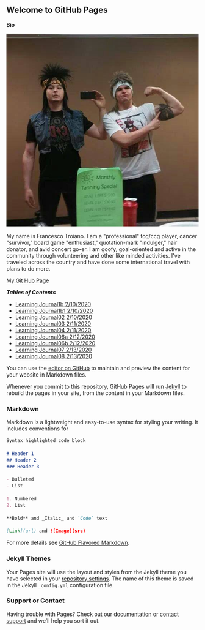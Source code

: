 ## Welcome to GitHub Pages

**Bio**


![dat me](/images/me.jpg)


My name is Francesco Troiano. I am a "professional" tcg/ccg player, cancer "survivor," board game "enthusiast," quotation-mark "indulger," hair donator, and avid concert go-er. I am goofy, goal-oriented and active in the community through volunteering and other like minded activities. I've traveled across the country and have done some international travel with plans to do more.


[My Git Hub Page](https://francescodt.github.io/learningjournal/)


__*Tables of Contents*__
  -  [Learning Journal1b  2/10/2020](/classwork/lab1b.md)
  -  [Learning Journal1b1 2/10/2020](/classwork/lab1b1.md)
  -  [Learning Journal02 2/10/2020](/classwork/linuxHelpDesk02.md)
  -  [Learning Journal03 2/11/2020](/classwork/lab03.md)
  -  [Learning Journal04 2/11/2020](/classwork/hm04.md)
  -  [Learning Journal06a 2/12/2020](/classwork/jav05a.md)
  -  [Learning Journal06b 2/12/2020](/classwork/java06b.md)
  -  [Learning Journal07 2/13/2020](/classwork/teachtherobot07.md)
  -  [Learning Journal08 2/13/2020](/classwork/avatar08.md)


  





You can use the [editor on GitHub](https://github.com/francescodt/learningjournal/edit/master/README.md) to maintain and preview the content for your website in Markdown files.

Whenever you commit to this repository, GitHub Pages will run [Jekyll](https://jekyllrb.com/) to rebuild the pages in your site, from the content in your Markdown files.

### Markdown

Markdown is a lightweight and easy-to-use syntax for styling your writing. It includes conventions for

```markdown
Syntax highlighted code block

# Header 1
## Header 2
### Header 3

- Bulleted
- List

1. Numbered
2. List

**Bold** and _Italic_ and `Code` text

[Link](url) and ![Image](src)
```

For more details see [GitHub Flavored Markdown](https://guides.github.com/features/mastering-markdown/).

### Jekyll Themes

Your Pages site will use the layout and styles from the Jekyll theme you have selected in your [repository settings](https://github.com/francescodt/learningjournal/settings). The name of this theme is saved in the Jekyll `_config.yml` configuration file.

### Support or Contact

Having trouble with Pages? Check out our [documentation](https://help.github.com/categories/github-pages-basics/) or [contact support](https://github.com/contact) and we’ll help you sort it out.
